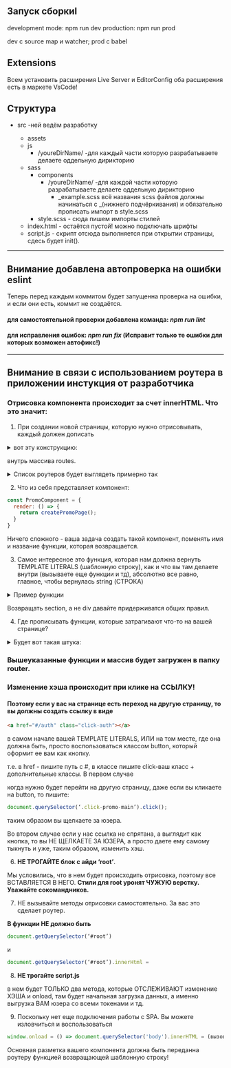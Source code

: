 ## Запуск сборкиl

development mode: npm run dev
production: npm run prod

dev с source map и watcher;
prod с babel

## Extensions

Всем установить расширения Live Server и EditorConfig оба расширения есть в маркете VsCode!

## Структура

- src -ней ведём разработку

  - assets
  - js
    - /youreDirName/ -для каждый части которую разрабатываете делаете оддельную дирикторию
  - sass
    - components
      - /youreDirName/ -для каждой части которую разрабатываете делаете оддельную дирикторию
        - _example.scss всё названия scss файлов должны начинаться с _(нижнего подчёркивания) и обязательно прописать импорт в style.scss
    - style.scss - сюда пишем импорты стилей
  - index.html - остаётся пустой! можно подключать шрифты
  - script.js - скрипт отсюда выполняется при открытии страницы, сдесь будет init().

---

## Внимание добавлена автопроверка на ошибки eslint

Теперь перед каждым коммитом будет запущенна проверка на ошибки, и если они есть, коммит не создаётся.

#### для самостоятельной проверки добавлена команда: _npm run lint_

#### для исправления ошибок: _npm run fix_ (Исправит только те ошибки для которых возможен автофикс!)

---

## Внимание в связи с использованием роутера в приложении инстукция от разработчика

### Отрисовка компонента происходит за счет innerHTML. Что это значит:

1. При создании новой страницы, которую нужно отрисовывать, каждый должен дописать
<details><summary>вот эту конструкцию:</summary>

```JavaScript
{ path: '/(путь, по которому мы переходим), component: (название компонента,который используем) }
```

</details>

внутрь массива routes.

<details><summary>Список роутеров будет выглядеть примерно так</summary>
  
````JavaScript
const routes = [
  { path: '/', component: PromoComponent, },
  { path: '/auth', component: AuthComponent, },
  ect.
];
````
</details>

2. Что из себя представляет компонент:

```JavaScript
const PromoComponent = {
  render: () => {
    return createPromoPage();
  }
}
```

Ничего сложного - ваша задача создать такой компонент, поменять имя и название функции, которая возвращается.

3. Самое интересное это функция, которая нам должна вернуть TEMPLATE LITERALS (шаблонную строку), как и что вы там делаете внутри (вызываете еще функции и тд), абсолютно все равно, главное, чтобы вернулась string (СТРОКА)

  <details><summary>Пример функции</summary>
  
  ````JavaScript
  function mainGameRender() {
  const template = `
  <section class="game_main__wrapper">
    <div class="game_main">
      <div class="main__field">
        <div class="card-game">
          <div class="card-text card-text--quest">
            <span class="sentence sentence--first-part"></span>
            <input class="sentence sentence--target-word"></input>
            <span class="sentence sentence--last-part"></span>
          </div>
          <div class="separator"></div>
          <span class="card-text card-text--translate"></span>
        </div>
        <div class="arrow arrow--left"></div>
        <div class="arrow arrow--right"></div>
      </div>
      <div class="translate__word"></div>
      <div class="progress-bar">
        <div class="progress">
          <div class="progress-done"></div>
        </div>
      </div>
    </div>
  </section>
  `;
  return template;
}
  ````
</details>

Возвращать section, а не div давайте придерживатся общих правил.

4. Где прописывать функции, которые затрагивают что-то на вашей странице?

<details><summary>Будет вот такая штука:</summary>
  
````JavaScropt
switch(path) {
    case '/': {
        clickAuth();
    }
    case '/auth’: {
        controlForm();
      clickStart();
    }
  }
````  
Вы просто будете дописывать соответствующий case и там вызывать необходимые вам методы.

</details>

### Вышеуказанные функции и массив будет загружен в папку router.

### Изменение хэша происходит при клике на ССЫЛКУ!

#### Поэтому если у вас на странице есть переход на другую страницу, то вы должны создать ссылку в виде

```html
<a href="#/auth" class="click-auth"></a>
```

в самом начале вашей TEMPLATE LITERALS,
ИЛИ на том месте, где она должна быть, просто воспользоваться классом button, который оформит ее вам как кнопку.

т.е. в href - пишите путь с #, в классе пишите click-ваш класс + дополнительные классы.
В первом случае

когда нужно будет перейти на другую страницу, даже если вы кликаете на button, то пишите:

```JavaScript
document.querySelector(‘.click-promo-main’).click();
```

таким образом вы щелкаете за юзера.

Во втором случае
если у нас ссылка не спрятана, а выглядит как кнопка, то вы НЕ ЩЕЛКАЕТЕ ЗА ЮЗЕРА, а просто даете ему самому тыкнуть и уже, таким образом, изменить хэш.

6. **НЕ ТРОГАЙТЕ блок с айди ‘root’**.

Мы условились, что в нем будет происходить отрисовка, поэтому все ВСТАВЛЯЕТСЯ В НЕГО. **Стили для root уронят ЧУЖУЮ верстку. Уважайте сокомандников.**

7. НЕ вызывайте методы отрисовки самостоятельно.
   За вас это сделает роутер.

**В функции НЕ должно быть**

```JavaScript
document.getQuerySelector(‘#root’)
```

и

```JavaScript
document.getQuerySelector(‘#root’).innerHtml =
```

8. **НЕ трогайте script.js**

в нем будет ТОЛЬКО два метода, которые ОТСЛЕЖИВАЮТ изменение ХЭША и onload,
там будет начальная загрузка данных, а именно выгрузка ВАМ юзера со всеми токенами и тд.

9. Поскольку нет еще подключения работы с SPA. Вы можете изловчиться и воспользоваться

```JavaScript
window.onload = () => document.querySelector('body').innerHTML = (вызов своей страницы)();
```

Основная разметка вашего компонента должна быть переданна роутеру функцией возвращающей шаблонную строку!
